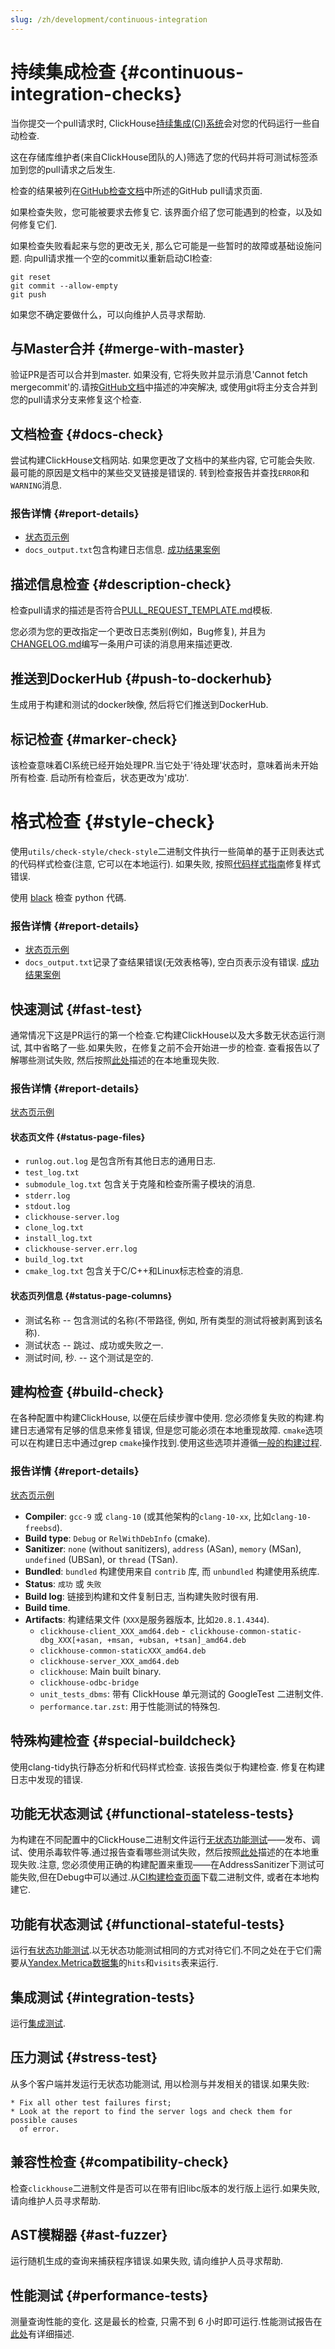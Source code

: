 ```yaml
---
slug: /zh/development/continuous-integration
---
```

# 持续集成检查 {#continuous-integration-checks}

当你提交一个pull请求时, ClickHouse[持续集成(CI)系统](https://clickhouse.com/docs/en/development/tests/#test-automation)会对您的代码运行一些自动检查.

这在存储库维护者(来自ClickHouse团队的人)筛选了您的代码并将可测试标签添加到您的pull请求之后发生.

检查的结果被列在[GitHub检查文档](https://docs.github.com/en/github/collaborating-with-pull-requests/collaborating-on-repositories-with-code-quality-features/about-status-checks)中所述的GitHub pull请求页面.

如果检查失败，您可能被要求去修复它. 该界面介绍了您可能遇到的检查，以及如何修复它们.

如果检查失败看起来与您的更改无关, 那么它可能是一些暂时的故障或基础设施问题. 向pull请求推一个空的commit以重新启动CI检查:

```
git reset
git commit --allow-empty
git push
```

如果您不确定要做什么，可以向维护人员寻求帮助.

## 与Master合并 {#merge-with-master}
验证PR是否可以合并到master. 如果没有, 它将失败并显示消息'Cannot fetch mergecommit'的.请按[GitHub文档](https://docs.github.com/en/github/collaborating-with-pull-requests/addressing-merge-conflicts/resolving-a-merge-conflict-on-github)中描述的冲突解决, 或使用git将主分支合并到您的pull请求分支来修复这个检查.

## 文档检查 {#docs-check}
尝试构建ClickHouse文档网站. 如果您更改了文档中的某些内容, 它可能会失败. 最可能的原因是文档中的某些交叉链接是错误的. 转到检查报告并查找`ERROR`和`WARNING`消息.

### 报告详情 {#report-details}
-  [状态页示例](https://clickhouse-test-reports.s3.yandex.net/12550/eabcc293eb02214caa6826b7c15f101643f67a6b/docs_check.html)
-  `docs_output.txt`包含构建日志信息. [成功结果案例](https://clickhouse-test-reports.s3.yandex.net/12550/eabcc293eb02214caa6826b7c15f101643f67a6b/docs_check/docs_output.txt)

## 描述信息检查 {#description-check}
检查pull请求的描述是否符合[PULL_REQUEST_TEMPLATE.md](https://github.com/ClickHouse/ClickHouse/blob/master/.github/PULL_REQUEST_TEMPLATE.md)模板.

您必须为您的更改指定一个更改日志类别(例如，Bug修复), 并且为[CHANGELOG.md](../whats-new/changelog/index.md)编写一条用户可读的消息用来描述更改.

## 推送到DockerHub {#push-to-dockerhub}
生成用于构建和测试的docker映像, 然后将它们推送到DockerHub.

## 标记检查 {#marker-check}
该检查意味着CI系统已经开始处理PR.当它处于'待处理'状态时，意味着尚未开始所有检查. 启动所有检查后，状态更改为'成功'.

# 格式检查 {#style-check}
使用`utils/check-style/check-style`二进制文件执行一些简单的基于正则表达式的代码样式检查(注意, 它可以在本地运行).
如果失败, 按照[代码样式指南](./style.md)修复样式错误.

使用 [black](https://github.com/psf/black/) 檢查 python 代碼.

### 报告详情 {#report-details}
-  [状态页示例](https://clickhouse-test-reports.s3.yandex.net/12550/659c78c7abb56141723af6a81bfae39335aa8cb2/style_check.html)
-  `docs_output.txt`记录了查结果错误(无效表格等), 空白页表示没有错误. [成功结果案例](https://clickhouse-test-reports.s3.yandex.net/12550/659c78c7abb56141723af6a81bfae39335aa8cb2/style_check/output.txt)

## 快速测试 {#fast-test}
通常情况下这是PR运行的第一个检查.它构建ClickHouse以及大多数无状态运行测试, 其中省略了一些.如果失败，在修复之前不会开始进一步的检查. 查看报告以了解哪些测试失败, 然后按照[此处](./tests.md#functional-test-locally)描述的在本地重现失败.

### 报告详情 {#report-details}
[状态页示例](https://clickhouse-test-reports.s3.yandex.net/12550/67d716b5cc3987801996c31a67b31bf141bc3486/fast_test.html)

#### 状态页文件 {#status-page-files}
- `runlog.out.log` 是包含所有其他日志的通用日志.
- `test_log.txt`
- `submodule_log.txt` 包含关于克隆和检查所需子模块的消息.
- `stderr.log`
- `stdout.log`
- `clickhouse-server.log`
- `clone_log.txt`
- `install_log.txt`
- `clickhouse-server.err.log`
- `build_log.txt`
- `cmake_log.txt` 包含关于C/C++和Linux标志检查的消息.

#### 状态页列信息 {#status-page-columns}
- 测试名称 -- 包含测试的名称(不带路径, 例如, 所有类型的测试将被剥离到该名称).
- 测试状态 -- 跳过、成功或失败之一.
- 测试时间, 秒. -- 这个测试是空的.

## 建构检查 {#build-check}
在各种配置中构建ClickHouse, 以便在后续步骤中使用. 您必须修复失败的构建.构建日志通常有足够的信息来修复错误, 但是您可能必须在本地重现故障. `cmake`选项可以在构建日志中通过grep `cmake`操作找到.使用这些选项并遵循[一般的构建过程](./build.md).

### 报告详情 {#report-details}
[状态页示例](https://clickhouse-builds.s3.yandex.net/12550/67d716b5cc3987801996c31a67b31bf141bc3486/clickhouse_build_check/report.html)
- **Compiler**: `gcc-9` 或 `clang-10` (或其他架构的`clang-10-xx`, 比如`clang-10-freebsd`).
- **Build type**: `Debug` or `RelWithDebInfo` (cmake).
- **Sanitizer**: `none` (without sanitizers), `address` (ASan), `memory` (MSan), `undefined` (UBSan), or `thread` (TSan).
- **Bundled**: `bundled` 构建使用来自 `contrib` 库, 而 `unbundled` 构建使用系统库.
- **Status**: `成功` 或 `失败`
- **Build log**: 链接到构建和文件复制日志, 当构建失败时很有用.
- **Build time**.
- **Artifacts**: 构建结果文件 (`XXX`是服务器版本, 比如`20.8.1.4344`).
    - `clickhouse-client_XXX_amd64.deb`
    -` clickhouse-common-static-dbg_XXX[+asan, +msan, +ubsan, +tsan]_amd64.deb`
    - `clickhouse-common-staticXXX_amd64.deb`
    - `clickhouse-server_XXX_amd64.deb`
    - `clickhouse`: Main built binary.
    - `clickhouse-odbc-bridge`
    - `unit_tests_dbms`: 带有 ClickHouse 单元测试的 GoogleTest 二进制文件.
    - `performance.tar.zst`: 用于性能测试的特殊包.

## 特殊构建检查 {#special-buildcheck}
使用clang-tidy执行静态分析和代码样式检查. 该报告类似于构建检查. 修复在构建日志中发现的错误.

## 功能无状态测试 {#functional-stateless-tests}
为构建在不同配置中的ClickHouse二进制文件运行[无状态功能测试](./tests.md#functional-tests)——发布、调试、使用杀毒软件等.通过报告查看哪些测试失败，然后按照[此处](./tests.md#functional-test-locally)描述的在本地重现失败.注意, 您必须使用正确的构建配置来重现——在AddressSanitizer下测试可能失败,但在Debug中可以通过.从[CI构建检查页面](./build.md#you-dont-have-to-build-clickhouse)下载二进制文件, 或者在本地构建它.

## 功能有状态测试 {#functional-stateful-tests}
运行[有状态功能测试](./tests.md#functional-tests).以无状态功能测试相同的方式对待它们.不同之处在于它们需要从[Yandex.Metrica数据集](https://clickhouse.com/docs/en/getting-started/example-datasets/metrica/)的`hits`和`visits`表来运行.

## 集成测试 {#integration-tests}
运行[集成测试](./tests.md#integration-tests).

## 压力测试 {#stress-test}
从多个客户端并发运行无状态功能测试, 用以检测与并发相关的错误.如果失败:
```
* Fix all other test failures first;
* Look at the report to find the server logs and check them for possible causes
  of error.
```

## 兼容性检查 {#compatibility-check}
检查`clickhouse`二进制文件是否可以在带有旧libc版本的发行版上运行.如果失败, 请向维护人员寻求帮助.

## AST模糊器 {#ast-fuzzer}
运行随机生成的查询来捕获程序错误.如果失败, 请向维护人员寻求帮助.

## 性能测试 {#performance-tests}
测量查询性能的变化. 这是最长的检查, 只需不到 6 小时即可运行.性能测试报告在[此处](https://github.com/ClickHouse/ClickHouse/tree/master/docker/test/performance-comparison#how-to-read-the-report)有详细描述.
